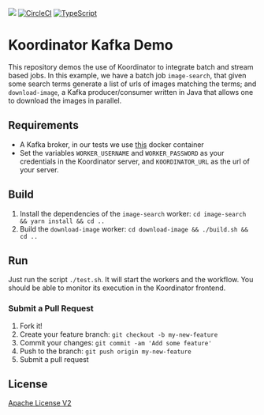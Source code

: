 [![](http://slack.xcomponent.com/badge.svg)](http://slack.xcomponent.com/)
[![CircleCI](https://circleci.com/gh/xcomponent/koordinator-kafka-demo/tree/master.svg?style=svg)](https://circleci.com/gh/xcomponent/koordinator-kafka-demo/tree/master)
[![TypeScript](https://badges.frapsoft.com/typescript/love/typescript.png?v=101)](https://github.com/ellerbrock/typescript-badges/)

# Koordinator Kafka Demo

This repository demos the use of Koordinator to integrate batch and stream
based jobs. In this example, we have a batch job `image-search`, that given some
search terms generate a list of urls of images matching the terms; and
`download-image`, a Kafka producer/consumer written in Java that allows one to
download the images in parallel.

## Requirements

* A Kafka broker, in our tests we use [this](https://hub.docker.com/r/spotify/kafka/) docker container
* Set the variables `WORKER_USERNAME` and `WORKER_PASSWORD` as your credentials
  in the Koordinator server, and `KOORDINATOR_URL` as the url of your server.

## Build

1. Install the dependencies of the `image-search` worker: `cd image-search && yarn install && cd ..`
2. Build the `download-image` worker: `cd download-image && ./build.sh && cd ..`

## Run

Just run the script `./test.sh`. It will start the workers and the workflow.
You should be able to monitor its execution in the Koordinator frontend.

### Submit a Pull Request

1.  Fork it!
2.  Create your feature branch: `git checkout -b my-new-feature`
3.  Commit your changes: `git commit -am 'Add some feature'`
4.  Push to the branch: `git push origin my-new-feature`
5.  Submit a pull request

## License

[Apache License V2](https://raw.githubusercontent.com/xcomponent/koordinator-kafka-demo/master/LICENSE)

